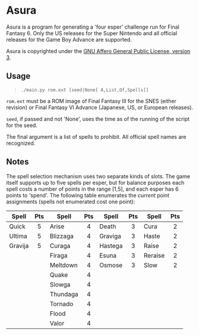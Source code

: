 # Asura

Asura is a program for generating a 'four esper' challenge run for Final Fantasy 6. Only the US releases for the Super Nintendo and all official releases for the Game Boy Advance are supported.

Asura is copyrighted under the [GNU Affero General Public License, version 3](https://www.gnu.org/licenses/agpl-3.0.en.html).

## Usage

> `./main.py rom.ext [seed|None[ A,List,Of,Spells]]`

`rom.ext` must be a ROM image of Final Fantasy III for the SNES (either revision) or Final Fantasy VI Advance (Japanese, US, or European releases).

`seed`, if passed and not 'None', uses the time as of the running of the script for the seed.

The final argument is a list of spells to prohibit. All official spell names are recognized.

## Notes

The spell selection mechanism uses two separate kinds of slots. The game itself supports up to five spells per esper, but for balance purposes each spell costs a number of points in the range [1,5], and each esper has 6 points to 'spend'. The following table enumerates the *current* point assignments (spells not enumerated cost one point):

<table>
    <thead>
        <tr><th>Spell</th><th>Pts</th><th>Spell</th><th>Pts</th><th>Spell</th><th>Pts</th><th>Spell</th><th>Pts</th></tr>
    </thead>
    <tbody>
        <tr><td>Quick</td><td align="center">5</td>
            <td>Arise</td><td align="center">4</td>
            <td>Death</td><td align="center">3</td>
            <td>Cura</td><td align="center">2</td></tr>
        <tr><td>Ultima</td><td align="center">5</td>
            <td>Blizzaga</td><td align="center">4</td>
            <td>Graviga</td><td align="center">3</td>
            <td>Haste</td><td align="center">2</td></tr>
        <tr><td>Gravija</td><td align="center">5</td>
            <td>Curaga</td><td align="center">4</td>
            <td>Hastega</td><td align="center">3</td>
            <td>Raise</td><td align="center">2</td></tr>
        <tr><td colspan="2"></td>
            <td>Firaga</td><td align="center">4</td>
            <td>Esuna</td><td align="center">3</td>
            <td>Reraise</td><td align="center">2</td></tr>
        <tr><td colspan="2"></td>
            <td>Meltdown</td><td align="center">4</td>
            <td>Osmose</td><td align="center">3</td>
            <td>Slow</td><td align="center">2</td></tr>
        <tr><td colspan="2"></td>
            <td>Quake</td><td align="center">4</td>
            <td colspan="4"></td></tr>
        <tr><td colspan="2"></td>
            <td>Slowga</td><td align="center">4</td>
            <td colspan="4"></td></tr>
        <tr><td colspan="2"></td>
            <td>Thundaga</td><td align="center">4</td>
            <td colspan="4"></td></tr>
        <tr><td colspan="2"></td>
            <td>Tornado</td><td align="center">4</td>
            <td colspan="4"></td></tr>
        <tr><td colspan="2"></td>
            <td>Flood</td><td align="center">4</td>
            <td colspan="4"></td></tr>
        <tr><td colspan="2"></td>
            <td>Valor</td><td align="center">4</td>
            <td colspan="4"></td></tr>
    </tbody>
</table>
